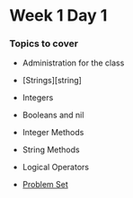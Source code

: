 # Week 1 Day 1

### Topics to cover
+ Administration for the class
+ [Strings][string]
+ Integers
+ Booleans and nil
+ Integer Methods
+ String Methods
+ Logical Operators

+ [Problem Set][problems]

[problems]: ./problems/problems.md
[strings]: ./lecture_notes/strings.md
